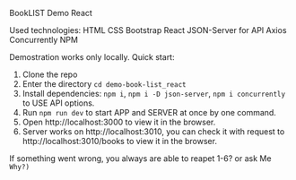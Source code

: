 BookLIST Demo React

Used technologies:
HTML
CSS
Bootstrap
React
JSON-Server for API
Axios
Concurrently NPM

Demostration works only locally. Quick start:
1. Clone the repo
2. Enter the directory `cd demo-book-list_react`
3. Install dependencies: `npm i`, `npm i -D json-server`, `npm i concurrently` to USE API options.
4. Run `npm run dev` to start APP and SERVER at once by one command.
5. Open http://localhost:3000 to view it in the browser. 
6. Server works on http://localhost:3010, you can check it with request to http://localhost:3010/books to view it in the browser.

If something went wrong, you always are able to reapet 1-6? or ask Me `Why?)`